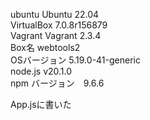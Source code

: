 ubuntu Ubuntu 22.04   
VirtualBox 7.0.8r156879  
Vagrant Vagrant 2.3.4   
Box名 webtools2   
OSバージョン 5.19.0-41-generic   
node.js v20.1.0   
npm バージョン　9.6.6    

App.jsに書いた
